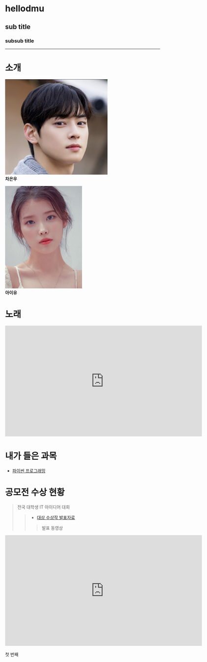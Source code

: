 # hellodmu
## sub title
### subsub title

- - - 

# 소개

<img src="IMG_5253.jpg" width="333" height="310"/> <br>
__차은우__

<img src="IU.jpg" width="250" height="333"/> <br>
__아이유__


# 노래

<iframe width="640" height="360" src="https://www.youtube.com/embed/wDfqXR_5yyQ" title="아이유(IU)의 킬링보이스를 라이브로! - 하루 끝, 너의 의미, 스물셋, 밤편지, 팔레트, 가을 아침, 삐삐, Blueming, 에잇, Coin, 라일락 ㅣ 딩고뮤직" frameborder="0" allow="accelerometer; autoplay; clipboard-write; encrypted-media; gyroscope; picture-in-picture; web-share" allowfullscreen></iframe>


# 내가 들은 과목

+ [파이썬 프로그래밍](https://www.python.org/)

# 공모전 수상 현황
>전국 대학생 IT 아이디어 대회       
>  > + [대상 수상작 발표자료](/presentation.pptx)      
> > >발표 동영상
<iframe width="640" height="360" src="https://www.youtube.com/embed/t24C0DMcNMM" title="대학교에 돔구장이?!⚾ 매출 3조✨대기업이 재단인 동양미래대학교 대학탐방기🛴" frameborder="0" allow="accelerometer; autoplay; clipboard-write; encrypted-media; gyroscope; picture-in-picture; web-share" allowfullscreen></iframe>





첫 번째
